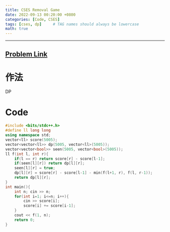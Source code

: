 ```yaml
---
title: CSES Removal Game
date: 2022-09-13 00:20:00 +0800
categories: [Code, CSES]
tags: [cses, dp]     # TAG names should always be lowercase
math: true
---
```


---
## [Problem Link](https://cses.fi/problemset/task/1097/ "CSES-Removal Game")

**作法**
===

DP

**Code**
===

```cpp
#include <bits/stdc++.h>
#define ll long long
using namespace std;
vector<ll> score(5005);
vector<vector<ll>> dp(5005, vector<ll>(5005));
vector<vector<bool>> seen(5005, vector<bool>(5005));
ll f(int l, int r){
    if(l == r) return score[r] - score[l-1];
    if(seen[l][r]) return dp[l][r];
    seen[l][r] = true;
    dp[l][r] = score[r] - score[l-1] - min(f(l+1, r), f(l, r-1));
    return dp[l][r];
}
int main(){
    int n; cin >> n;
    for(int i=1; i<=n; i++){
        cin >> score[i];
        score[i] += score[i-1];
    }
    cout << f(1, n);
    return 0;
}
```